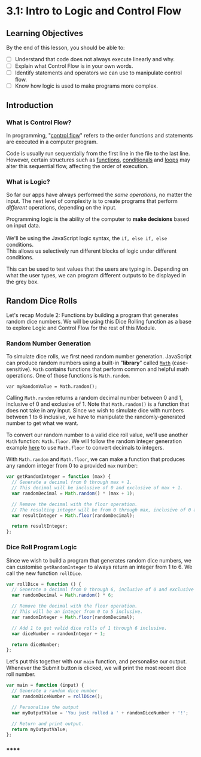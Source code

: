 # 3.1: Intro to Logic and Control Flow

## Learning Objectives

By the end of this lesson, you should be able to:

* [ ] Understand that code does not always execute linearly and why.
* [ ] Explain what Control Flow is in your own words.
* [ ] Identify statements and operators we can use to manipulate control flow.
* [ ] Know how logic is used to make programs more complex.

## Introduction

### What is Control Flow?

In programming, "[control flow](https://en.wikipedia.org/wiki/Control\_flow)" refers to the order functions and statements are executed in a computer program.

Code is usually run sequentially from the first line in the file to the last line. However, certain structures such as [functions](../../2-structuring-and-debugging-code/2.3-functions/2.3.1-functions.md), [conditionals](../3.2-conditionals) and [loops](../3.4-loops/3.4.1-while-loops.md) may alter this sequential flow, affecting the order of execution.

### What is Logic?

So far our apps have always performed the _same operations_, no matter the input. The next level of complexity is to create programs that perform _different_ operations, depending on the input.

Programming logic is the ability of the computer to **make decisions** based on input data.\
\
We'll be using the JavaScript logic syntax, the `if, else if, else` conditions.\
This allows us selectively run different blocks of logic under different conditions.

This can be used to test values that the users are typing in. Depending on what the user types, we can program different outputs to be displayed in the grey box.

## Random Dice Rolls

Let's recap Module 2: Functions by building a program that generates random dice numbers. We will be using this Dice Rolling function as a base to explore Logic and Control Flow for the rest of this Module.

### Random Number Generation

To simulate dice rolls, we first need random number generation. JavaScript can produce random numbers using a built-in "**library**" called [`Math`](https://developer.mozilla.org/en-US/docs/Web/JavaScript/Reference/Global\_Objects/Math) (case-sensitive). `Math` contains functions that perform common and helpful math operations. One of those functions is `Math.random`.

```
var myRandomValue = Math.random();
```

Calling `Math.random` returns a random decimal number between 0 and 1, inclusive of 0 and exclusive of 1. Note that `Math.random()` is a function that does not take in any input. Since we wish to simulate dice with numbers between 1 to 6 inclusive, we have to manipulate the randomly-generated number to get what we want.

To convert our random number to a valid dice roll value, we'll use another `Math` function: `Math.floor`. We will follow the random integer generation example [here](https://developer.mozilla.org/en-US/docs/Web/JavaScript/Reference/Global\_Objects/Math/random) to use `Math.floor` to convert decimals to integers.

With `Math.random` and `Math.floor`, we can make a function that produces any random integer from 0 to a provided `max` number:

```javascript
var getRandomInteger = function (max) {
  // Generate a decimal from 0 through max + 1.
  // This decimal will be inclusive of 0 and exclusive of max + 1.
  var randomDecimal = Math.random() * (max + 1);

  // Remove the decimal with the floor operation.
  // The resulting integer will be from 0 through max, inclusive of 0 and max.
  var resultInteger = Math.floor(randomDecimal);

  return resultInteger;
};
```

### Dice Roll Program Logic

Since we wish to build a program that generates random dice numbers, we can customise `getRandomInteger` to always return an integer from 1 to 6. We call the new function `rollDice`.

```javascript
var rollDice = function () {
  // Generate a decimal from 0 through 6, inclusive of 0 and exclusive of 6.
  var randomDecimal = Math.random() * 6;

  // Remove the decimal with the floor operation.
  // This will be an integer from 0 to 5 inclusive.
  var randomInteger = Math.floor(randomDecimal);

  // Add 1 to get valid dice rolls of 1 through 6 inclusive.
  var diceNumber = randomInteger + 1;

  return diceNumber;
};
```

Let's put this together with our `main` function, and personalise our output. Whenever the Submit button is clicked, we will print the most recent dice roll number.

```javascript
var main = function (input) {
  // Generate a random dice number
  var randomDiceNumber = rollDice();

  // Personalise the output
  var myOutputValue = 'You just rolled a ' + randomDiceNumber + '!';

  // Return and print output.
  return myOutputValue;
};
```

### \*\*\*\*
